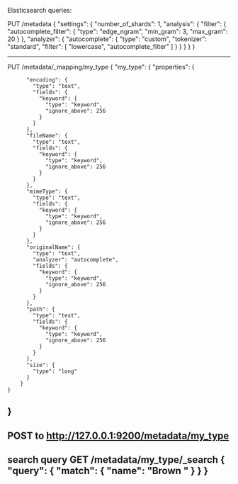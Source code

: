 Elasticsearch queries: 

PUT /metadata
{
    "settings": {
        "number_of_shards": 1, 
        "analysis": {
            "filter": {
                "autocomplete_filter": {
                    "type":     "edge_ngram",
                    "min_gram": 3,
                    "max_gram": 20
                }
            },
            "analyzer": {
                "autocomplete": {
                    "type":      "custom",
                    "tokenizer": "standard",
                    "filter": [
                        "lowercase",
                        "autocomplete_filter" 
                    ]
                }
            }
        }
    }
}

---------------------------------------------
PUT /metadata/_mapping/my_type
{
    "my_type": {
        "properties": {
          
          
          "encoding": {
            "type": "text",
            "fields": {
              "keyword": {
                "type": "keyword",
                "ignore_above": 256
              }
            }
          },
          "fileName": {
            "type": "text",
            "fields": {
              "keyword": {
                "type": "keyword",
                "ignore_above": 256
              }
            }
          },
          "mimeType": {
            "type": "text",
            "fields": {
              "keyword": {
                "type": "keyword",
                "ignore_above": 256
              }
            }
          },
          "originalName": {
            "type": "text",
            "analyzer": "autocomplete",
            "fields": {
              "keyword": {
                "type": "keyword",
                "ignore_above": 256
              }
            }
          },
          "path": {
            "type": "text",
            "fields": {
              "keyword": {
                "type": "keyword",
                "ignore_above": 256
              }
            }
          },
          "size": {
            "type": "long"
          }
        }
    }
}
-------------------------------------------
POST to http://127.0.0.1:9200/metadata/my_type
-------------------------------------------
search query
GET /metadata/my_type/_search
{
  "query": {
    "match": {
      "name": "Brown " 
    }
  }
}
-------------------------------------------